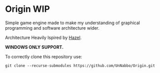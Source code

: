 # Origin WIP
Simple game engine made to make my understanding of graphical programming and software architecture wider.

Architecture Heavily Ispired by [Hazel](https://github.com/TheCherno/Hazel).

**WINDOWS ONLY SUPPORT.**

To correctly clone this repository use:
```
git clone --recurse-submodules https://github.com/UnNabbo/Origin.git
```
